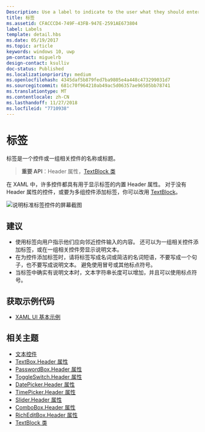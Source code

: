 ```yaml
---
Description: Use a label to indicate to the user what they should enter into an adjacent control. You can also label a group of related controls, or display instructional text near a group of related controls.
title: 标签
ms.assetid: CFACCCD4-749F-43FB-947E-2591AE673804
label: Labels
template: detail.hbs
ms.date: 05/19/2017
ms.topic: article
keywords: windows 10, uwp
pm-contact: miguelrb
design-contact: ksulliv
doc-status: Published
ms.localizationpriority: medium
ms.openlocfilehash: 4345daf5b879fed7ba9805e4a448c473299031d7
ms.sourcegitcommit: 681c70f964210ab49ac5d06357ae96505bb78741
ms.translationtype: MT
ms.contentlocale: zh-CN
ms.lasthandoff: 11/27/2018
ms.locfileid: "7710938"
---
```

# <a name="labels"></a>标签

 

标签是一个控件或一组相关控件的名称或标题。

> **重要 API**：Header 属性，[TextBlock 类](https://msdn.microsoft.com/library/windows/apps/br209652)

在 XAML 中，许多控件都具有用于显示标签的内置 Header 属性。 对于没有 Header 属性的控件，或要为多组控件添加标签，你可以改用 [TextBlock](https://msdn.microsoft.com/library/windows/apps/br209652)。

![说明标准标签控件的屏幕截图](images/label-standard.png)

## <a name="recommendations"></a>建议


-   使用标签向用户指示他们应向邻近控件输入的内容。 还可以为一组相关控件添加标签，或在一组相关控件旁显示说明文本。
-   在为控件添加标签时，请将标签写成名词或简洁的名词短语，不要写成一个句子，也不要写成说明文本。 避免使用冒号或其他标点符号。
-   当标签中确实有说明文本时，文本字符串长度可以增加，并且可以使用标点符号。


## <a name="get-the-sample-code"></a>获取示例代码
* [XAML UI 基本示例](https://github.com/Microsoft/Windows-universal-samples/blob/master/Samples/XamlUIBasics)

## <a name="related-topics"></a>相关主题
* [文本控件](text-controls.md)
* [TextBox.Header 属性](https://msdn.microsoft.com/library/windows/apps/dn252861)
* [PasswordBox.Header 属性](https://msdn.microsoft.com/library/windows/apps/dn299051)
* [ToggleSwitch.Header 属性](https://msdn.microsoft.com/library/windows/apps/br209713)
* [DatePicker.Header 属性](https://msdn.microsoft.com/library/windows/apps/dn279460)
* [TimePicker.Header 属性](https://msdn.microsoft.com/library/windows/apps/dn299286)
* [Slider.Header 属性](https://msdn.microsoft.com/library/windows/apps/dn252829)
* [ComboBox.Header 属性](https://msdn.microsoft.com/library/windows/apps/dn279416)
* [RichEditBox.Header 属性](https://msdn.microsoft.com/library/windows/apps/dn252726)
* [TextBlock 类](https://msdn.microsoft.com/library/windows/apps/br209652)

 

 




